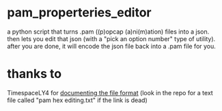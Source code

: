 # pam_properteries_editor
a python script that turns .pam ((p)opcap (a)ni(m)ation) files into a json. then lets you edit that json (with a "pick an option number" type of utility). after you are done, it will encode the json file back into a .pam file for you.

# thanks to
TimespaceLY4 for [documenting the file format](https://plantsvszombies.fandom.com/wiki/User_blog:TimespaceLY/PAM_Format_Decryption)
(look in the repo for a text file called "pam hex editing.txt" if the link is dead)
